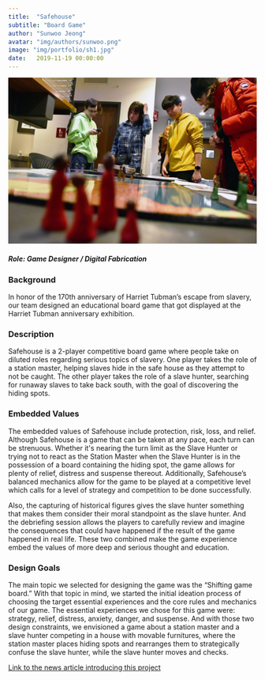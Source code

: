 ```yaml
---
title:  "Safehouse"
subtitle: "Board Game"
author: "Sunwoo Jeong"
avatar: "img/authors/sunwoo.png"
image: "img/portfolio/sh1.jpg"
date:   2019-11-19 00:00:00
---
```


<center> 

<img src="/img/portfolio/sh1.jpg"/>

</center>

##### Role: Game Designer / Digital Fabrication

### Background
In honor of the 170th anniversary of Harriet Tubman’s escape from slavery, our team designed an educational board game that got displayed at the Harriet Tubman anniversary exhibition.

### Description
Safehouse is a 2-player competitive board game where people take on diluted roles regarding serious topics of slavery. One player takes the role of a station master, helping slaves hide in the safe house as they attempt to not be caught. The other player takes the role of a slave hunter, searching for runaway slaves to take back south, with the goal of discovering the hiding spots.

### Embedded Values
The embedded values of Safehouse include protection, risk, loss, and relief. Although Safehouse is a game that can be taken at any pace, each turn can be strenuous. Whether it's nearing the turn limit as the Slave Hunter or trying not to react as the Station Master when the Slave Hunter is in the possession of a board containing the hiding spot, the game allows for plenty of relief, distress and suspense thereout. Additionally, Safehouse’s balanced mechanics allow for the game to be played at a competitive level which calls for a level of strategy and competition to be done successfully.

Also, the capturing of historical figures gives the slave hunter something that makes them consider their moral standpoint as the slave hunter. And the debriefing session allows the players to carefully review and imagine the consequences that could have happened if the result of the game happened in real life. These two combined make the game experience embed the values of more deep and serious thought and education.

### Design Goals
The main topic we selected for designing the game was the “Shifting game board.” With that topic in mind, we started the initial ideation process of choosing the target essential experiences and the core rules and mechanics of our game. The essential experiences we chose for this game were: strategy, relief, distress, anxiety, danger, and suspense. And with those two design constraints, we envisioned a game about a station master and a slave hunter competing in a house with movable furnitures, where the station master places hiding spots and rearranges them to strategically confuse the slave hunter, while the slave hunter moves and checks.

[Link to the news article introducing this project](https://news.rpi.edu/approach/2019/11/19-0)
